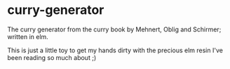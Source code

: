 # curry-generator
The curry generator from the curry book by Mehnert, Oblig and Schirmer; written in elm.

This is just a little toy to get my hands dirty with the precious elm resin I've been reading so much about ;)
